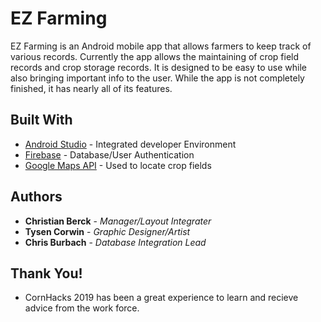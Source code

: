 # EZ Farming

EZ Farming is an Android mobile app that allows farmers to keep track of various records. Currently the app allows the maintaining of crop field records and crop storage records. It is designed to be easy to use while also bringing important info to the user. While the app is not completely finished, it has nearly all of its features. 

## Built With

* [Android Studio](https://developer.android.com/studio/) - Integrated developer Environment
* [Firebase](https://firebase.google.com/) - Database/User Authentication 
* [Google Maps API](https://developers.google.com/maps) - Used to locate crop fields



## Authors

* **Christian Berck** - *Manager/Layout Integrater* 
* **Tysen Corwin** - *Graphic Designer/Artist* 
* **Chris Burbach** - *Database Integration Lead* 


## Thank You!

* CornHacks 2019 has been a great experience to learn and recieve advice from the work force.
